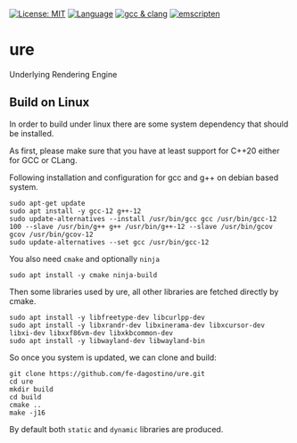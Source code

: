 [![License: MIT](https://img.shields.io/badge/License-MIT-yellow.svg)](https://opensource.org/licenses/MIT)
[![Language](https://img.shields.io/badge/language-c++-red.svg)](https://en.cppreference.com/)
[![gcc & clang](https://github.com/fe-dagostino/ure/actions/workflows/cmake-multi-platform.yml/badge.svg?branch=master)](https://github.com/fe-dagostino/ure/actions/workflows/cmake-multi-platform.yml)
[![emscripten](https://github.com/fe-dagostino/ure/actions/workflows/cmake-emsdk.yml/badge.svg?branch=master)](https://github.com/fe-dagostino/ure/actions/workflows/cmake-emsdk.yml)


# ure
Underlying Rendering Engine

## Build on Linux

In order to build under linux there are some system dependency that should be installed.

As first, please make sure that you have at least support for C++20 either for GCC or CLang.

Following installation and configuration for gcc and g++ on debian based system.
```
sudo apt-get update
sudo apt install -y gcc-12 g++-12 
sudo update-alternatives --install /usr/bin/gcc gcc /usr/bin/gcc-12 100 --slave /usr/bin/g++ g++ /usr/bin/g++-12 --slave /usr/bin/gcov gcov /usr/bin/gcov-12
sudo update-alternatives --set gcc /usr/bin/gcc-12
```

You also need `cmake` and optionally `ninja` 
```
sudo apt install -y cmake ninja-build 
```

Then some libraries used by ure, all other libraries are fetched directly by cmake.

```
sudo apt install -y libfreetype-dev libcurlpp-dev
sudo apt install -y libxrandr-dev libxinerama-dev libxcursor-dev libxi-dev libxxf86vm-dev libxkbcommon-dev
sudo apt install -y libwayland-dev libwayland-bin
```

So once you system is updated, we can clone and build:

```
git clone https://github.com/fe-dagostino/ure.git
cd ure
mkdir build
cd build
cmake ..
make -j16
```

By default both `static` and `dynamic` libraries are produced.

